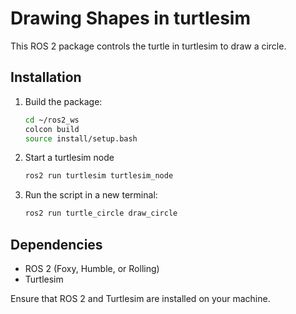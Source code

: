 # Drawing Shapes in turtlesim

This ROS 2 package controls the turtle in turtlesim to draw a circle.

## Installation

1. Build the package:

    ```bash
    cd ~/ros2_ws
    colcon build
    source install/setup.bash
    ```
    
2. Start a turtlesim node

   ```bash
   ros2 run turtlesim turtlesim_node
   ```   
   
3. Run the script in a new terminal:

    ```bash
    ros2 run turtle_circle draw_circle
    ```

## Dependencies

- ROS 2 (Foxy, Humble, or Rolling)
- Turtlesim

Ensure that ROS 2 and Turtlesim are installed on your machine.

